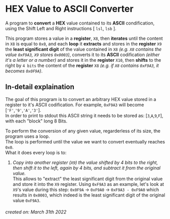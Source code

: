 # HEX Value to ASCII Converter
A program to **convert** a **HEX** value contained to its **ASCII** condification, using the Shift Left and Right instructions [ ``lsl``, ``lsb`` ].  

This program stores a value in a **register**, ``X8``, then **iterates** until the content in ``X8`` is equal to ``0x0``, and each **loop** it **extracts** and stores in the **register** ``X9`` the **least significant digit** of the value contained in ``X8`` _(e.g. ``X8`` contains the value ``0xF9A3``, ``X9`` stores ``0x0003``)_, converts it to its **ASCII** codification _(either it's a letter or a number)_ and stores it in the **register** ``X10``, then **shifts** to the right by ``4 bits`` the content of the **register** ``X8`` _(e.g. if ``X8`` contains ``0xF9A3``, it becomes ``0x0F9A``)_.


## In-detail explaination
The goal of this program is to convert an arbitrary HEX value stored in a register to it's ASCII codification. For example, ``0xF9A3`` will become [``'F'``,``'9'``,``'A'``,``'3'``].  
In order to print to stdout this ASCII string it needs to be stored as: [``3``,``A``,``9``,``F``], with each "block" long 8 Bits.  
  
To perform the conversion of any given value, regarderless of its size, the program uses a loop.  
The loop is performed until the value we want to convert eventually reaches ``0x0``.  
What it does every loop is to:
1. _Copy into another register (``X9``) the value shifted by 4 bits to the right, then shift it to the left, again by 4 bits, and subtract it from the original value._  
This allows to "extract" the least significant digit from the original value and store it into the ``X9`` register.
Using ``0xF9A3`` as an example, let's look at ``X9``'s value during this step: ``0x0F9A`` -> ``0xF9A0`` -> ``0xF9A3 - 0xF9A0`` which results in ``0x0003``, which indeed is the least significant digit of the original value ``0xF9A3``.


###### _created on: March 31th 2022_
 
